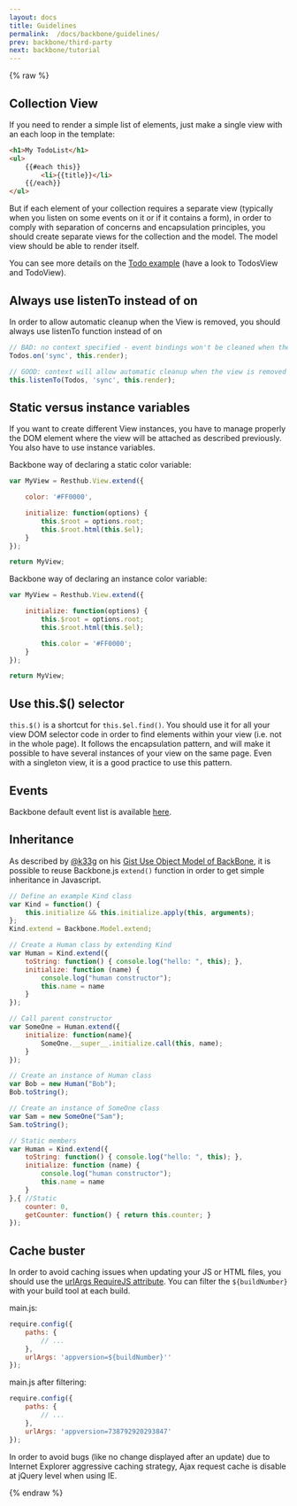 ```yaml
---
layout: docs
title: Guidelines
permalink:  /docs/backbone/guidelines/
prev: backbone/third-party
next: backbone/tutorial
---
```


<div class="toc"></div>

{% raw %}

## Collection View

If you need to render a simple list of elements, just make a single view with an each loop in the template:

```html
<h1>My TodoList</h1>
<ul>
    {{#each this}}
        <li>{{title}}</li>
    {{/each}}
</ul>
```

But if each element of your collection requires a separate view (typically when you listen on some events on it or if it contains a form), 
in order to comply with separation of concerns and encapsulation principles, you should create separate views for the collection and the model. 
The model view should be able to render itself.

You can see more details on the [Todo example](https://github.com/resthub/todo-backbone-example) (have a look to TodosView and TodoView).

## Always use listenTo instead of on

In order to allow automatic cleanup when the View is removed, you should always use listenTo function instead of on

```javascript
// BAD: no context specified - event bindings won't be cleaned when the view is removed
Todos.on('sync', this.render);

// GOOD: context will allow automatic cleanup when the view is removed
this.listenTo(Todos, 'sync', this.render);
```

## Static versus instance variables

If you want to create different View instances, you have to manage properly the DOM element where the view will be attached as
described previously. You also have to use instance variables.

Backbone way of declaring a static color variable:

```javascript
var MyView = Resthub.View.extend({

    color: '#FF0000',

    initialize: function(options) {
        this.$root = options.root;
        this.$root.html(this.$el);
    }
});

return MyView;
```

Backbone way of declaring an instance color variable:

```javascript
var MyView = Resthub.View.extend({

    initialize: function(options) {
        this.$root = options.root;
        this.$root.html(this.$el);

        this.color = '#FF0000';
    }
});

return MyView;
```

## Use this.$() selector

`this.$()` is a shortcut for `this.$el.find()`. You should use it for all your view DOM selector code in order to find elements
within your view (i.e. not in the whole page). It follows the encapsulation pattern, and will make it possible to have several
instances of your view on the same page. Even with a singleton view, it is a good practice to use this pattern.

## Events

Backbone default event list is available [here](http://backbonejs.org/#Events-catalog).

## Inheritance

As described by [@k33g](https://twitter.com/#!/k33g_org) on his [Gist Use Object Model of BackBone](https://gist.github.com/2287018),
it is possible to reuse Backbone.js `extend()` function in order to get simple inheritance in Javascript.

```javascript
// Define an example Kind class
var Kind = function() {
    this.initialize && this.initialize.apply(this, arguments);
};
Kind.extend = Backbone.Model.extend;

// Create a Human class by extending Kind
var Human = Kind.extend({
    toString: function() { console.log("hello: ", this); },
    initialize: function (name) {
        console.log("human constructor");
        this.name = name
    }
});

// Call parent constructor
var SomeOne = Human.extend({
    initialize: function(name){
        SomeOne.__super__.initialize.call(this, name);
    }
});

// Create an instance of Human class
var Bob = new Human("Bob");
Bob.toString();

// Create an instance of SomeOne class
var Sam = new SomeOne("Sam");
Sam.toString();

// Static members
var Human = Kind.extend({
    toString: function() { console.log("hello: ", this); },
    initialize: function (name) {
        console.log("human constructor");
        this.name = name
    }
},{ //Static
    counter: 0,
    getCounter: function() { return this.counter; }
});
```

## Cache buster

In order to avoid caching issues when updating your JS or HTML files, you should use the
[urlArgs RequireJS attribute](http://requirejs.org/docs/api.html#config). You can filter the `${buildNumber}` with your build tool at each build.

main.js:

```javascript
require.config({
    paths: {
        // ...
    },
    urlArgs: 'appversion=${buildNumber}''
});
```

main.js after filtering:

```javascript
require.config({
    paths: {
        // ...
    },
    urlArgs: 'appversion=738792920293847'
});
```

In order to avoid bugs (like no change displayed after an update) due to Internet Explorer aggressive caching strategy,
Ajax request cache is disable at jQuery level when using IE.

{% endraw %}